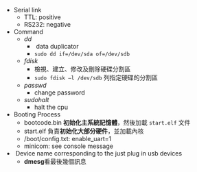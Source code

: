 
* Serial link
	* TTL: positive
	* RS232: negative
* Command
	* $dd$ 
		*  data duplicator
		* `sudo dd if=/dev/sda of=/dev/sdb`
	* $fdisk$
		* 檢視、建立、修改及刪除硬碟分割區
		* `sudo fdisk –l /dev/sdb` 列指定硬碟的分割區
	* $passwd$
		* change password
	* $sudo halt$
		* halt the cpu
* Booting Process
	* bootcode.bin **初始化主系統記憶體**，然後加載 `start.elf` 文件
	* start.elf 負責**初始化大部分硬件**，並加載內核
	* /boot/config.txt: enable_uart=1
	* minicom: see console message
*  Device name corresponding to the just plug in usb devices
	* **dmesg**看最後幾個訊息